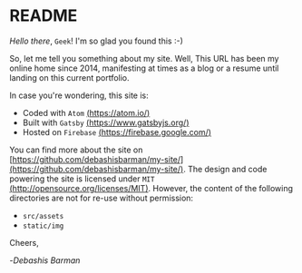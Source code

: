 # README

*Hello there*, `Geek`! I'm so glad you found this :-)

So, let me tell you something about my site. Well, This URL has been my online
home since 2014, manifesting at times as a blog or a resume until landing on this
current portfolio.

In case you're wondering, this site is:
  - Coded with `Atom` [(https://atom.io/)]((https://atom.io/))
  - Built with `Gatsby` [(https://www.gatsbyjs.org/)](https://www.gatsbyjs.org/)
  - Hosted on `Firebase` [(https://firebase.google.com/)](https://firebase.google.com/)

You can find more about the site on [https://github.com/debashisbarman/my-site/](https://github.com/debashisbarman/my-site/). The design
and code powering the site is licensed under `MIT` [(http://opensource.org/licenses/MIT)]((http://opensource.org/licenses/MIT)).
However, the content of the following directories are not for re-use without permission:
  - `src/assets`
  - `static/img`

Cheers,

-*Debashis Barman*
